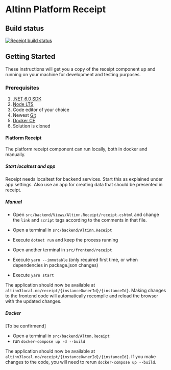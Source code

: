# Altinn Platform Receipt

## Build status
[![Receipt build status](https://dev.azure.com/brreg/altinn-studio/_apis/build/status/altinn-platform/receipt-master?label=platform/receipt)](https://dev.azure.com/brreg/altinn-studio/_build/latest?definitionId=58)

## Getting Started

These instructions will get you a copy of the receipt component up and running on your machine for development and testing purposes.

### Prerequisites

1. [.NET 6.0 SDK](https://dotnet.microsoft.com/download/dotnet/6.0)
2. [Node LTS](https://nodejs.org/en/)
3. Code editor of your choice
4. Newest [Git](https://git-scm.com/downloads)
5. [Docker CE](https://www.docker.com/get-docker)
6. Solution is cloned

#### Platform Receipt

The platform receipt component can run locally, both in docker and manually.

##### Start localtest and app

Receipt needs localtest for backend services. Start this as explained under app settings.
Also use an app for creating data that should be presented in receipt.

##### Manual

- Open `src/backend/Views/Altinn.Receipt/receipt.cshtml` and change the `link` and `script` tags according to the comments in that file.
- Open a terminal in `src/backend/Altinn.Receipt`
- Execute `dotnet run` and keep the process running

- Open another terminal in `src/frontend/receipt`
- Execute `yarn --immutable` (only required first time, or when dependencies in package.json changes)
- Execute `yarn start`

The application should now be available at `altinn3local.no/receipt/{instanceOwnerId}/{instanceId}`.
Making changes to the frontend code will automatically recompile and reload the browser with the updated changes.

##### Docker
[To be confirmend]
- Open a terminal in `src/backend/Altnn.Receipt`
- run `docker-compose up -d --build`

The application should now be available at `altinn3local.no/receipt/{instanceOwnerId}/{instanceId}`. If you make changes to the code, you will need to rerun `docker-compose up --build`.
